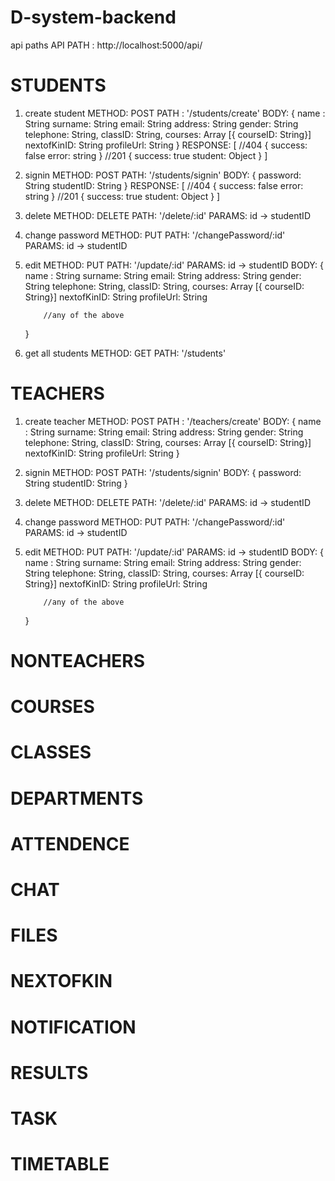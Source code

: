 # D-system-backend

api paths
API PATH : http://localhost:5000/api/

# STUDENTS

1.  create student
    METHOD: POST
    PATH : '/students/create'
    BODY: {
    name : String
    surname: String
    email: String
    address: String
    gender: String
    telephone: String,
    classID: String,
    courses: Array [{ courseID: String}]
    nextofKinID: String
    profileUrl: String
    }
    RESPONSE: [
    //404
    {
    success: false
    error: string
    }
    //201
    {
    success: true
    student: Object
    }
    ]

2.  signin
    METHOD: POST
    PATH: '/students/signin'
    BODY: {
    password: String
    studentID: String
    }
    RESPONSE: [
    //404
    {
    success: false
    error: string
    }
    //201
    {
    success: true
    student: Object
    }
    ]

3.  delete
    METHOD: DELETE
    PATH: '/delete/:id'
    PARAMS: id -> studentID

4.  change password
    METHOD: PUT
    PATH: '/changePassword/:id'
    PARAMS: id -> studentID

5.  edit
    METHOD: PUT
    PATH: '/update/:id'
    PARAMS: id -> studentID
    BODY: {
    name : String
    surname: String
    email: String
    address: String
    gender: String
    telephone: String,
    classID: String,
    courses: Array [{ courseID: String}]
    nextofKinID: String
    profileUrl: String

            //any of the above

    }

6.  get all students
    METHOD: GET
    PATH: '/students'

# TEACHERS

1.  create teacher
    METHOD: POST
    PATH : '/teachers/create'
    BODY: {
    name : String
    surname: String
    email: String
    address: String
    gender: String
    telephone: String,
    classID: String,
    courses: Array [{ courseID: String}]
    nextofKinID: String
    profileUrl: String
    }

2.  signin
    METHOD: POST
    PATH: '/students/signin'
    BODY: {
    password: String
    studentID: String
    }

3.  delete
    METHOD: DELETE
    PATH: '/delete/:id'
    PARAMS: id -> studentID

4.  change password
    METHOD: PUT
    PATH: '/changePassword/:id'
    PARAMS: id -> studentID

5.  edit
    METHOD: PUT
    PATH: '/update/:id'
    PARAMS: id -> studentID
    BODY: {
    name : String
    surname: String
    email: String
    address: String
    gender: String
    telephone: String,
    classID: String,
    courses: Array [{ courseID: String}]
    nextofKinID: String
    profileUrl: String

            //any of the above

    }

# NONTEACHERS

# COURSES

# CLASSES

# DEPARTMENTS

# ATTENDENCE

# CHAT

# FILES

# NEXTOFKIN

# NOTIFICATION

# RESULTS

# TASK

# TIMETABLE
